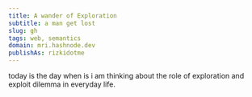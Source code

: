 ```yaml
---
title: A wander of Exploration
subtitle: a man get lost
slug: gh
tags: web, semantics
domain: mri.hashnode.dev
publishAs: rizkidotme
---
```

today is the day when is i am thinking about the role of exploration and exploit dilemma in everyday life. 